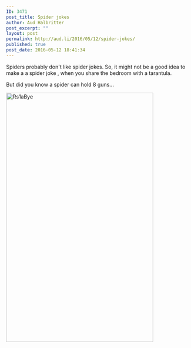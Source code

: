 ```yaml
---
ID: 3471
post_title: Spider jokes
author: Aud Halbritter
post_excerpt: ""
layout: post
permalink: http://aud.li/2016/05/12/spider-jokes/
published: true
post_date: 2016-05-12 18:41:34
---
```

Spiders probably don't like spider jokes. So, it might not be a good idea to make a a spider joke , when you share the bedroom with a tarantula.

But did you know a spider can hold 8 guns...

<a href="http://aud.li/wp-content/uploads/2016/05/Rs1aBye.png"><img class="alignnone size-full wp-image-3472" src="http://aud.li/wp-content/uploads/2016/05/Rs1aBye.png" alt="Rs1aBye" width="400" height="676" /></a>